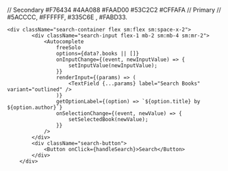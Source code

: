 // Secondary
#F76434 #4AA088 #FAAD00 #53C2C2
#CFFAFA
// Primary
// #5ACCCC, #FFFFFF, #335C6E , #FABD33.

    <div className="search-container flex sm:flex sm:space-x-2">
    		<div className="search-input flex-1 mb-2 sm:mb-4 sm:mr-2">
    			<Autocomplete
    				freeSolo
    				options={data?.books || []}
    				onInputChange={(event, newInputValue) => {
    					setInputValue(newInputValue);
    				}}
    				renderInput={(params) => (
    					<TextField {...params} label="Search Books" variant="outlined" />
    				)}
    				getOptionLabel={(option) => `${option.title} by ${option.author}`}
    				onSelectionChange={(event, newValue) => {
    					setSelectedBook(newValue);
    				}}
    			/>
    		</div>
    		<div className="search-button">
    			<Button onClick={handleSearch}>Search</Button>
    		</div>
    	</div>
